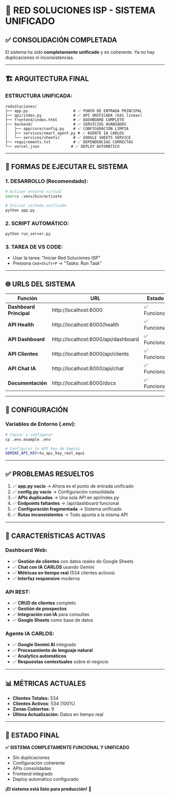 # 🚀 RED SOLUCIONES ISP - SISTEMA UNIFICADO

## ✅ **CONSOLIDACIÓN COMPLETADA**

El sistema ha sido **completamente unificado** y es coherente. Ya no hay duplicaciones ni inconsistencias.

---

## 🏗️ **ARQUITECTURA FINAL**

### **ESTRUCTURA UNIFICADA:**
```
redsoluciones/
├── app.py                    # ✅ PUNTO DE ENTRADA PRINCIPAL
├── api/index.py              # ✅ API UNIFICADA (641 líneas)
├── frontend/index.html       # ✅ DASHBOARD COMPLETO
├── backend/                  # ✅ SERVICIOS AVANZADOS
│   ├── app/core/config.py    # ✅ CONFIGURACIÓN LIMPIA  
│   ├── services/smart_agent.py # ✅ AGENTE IA CARLOS
│   └── services/sheets/      # ✅ GOOGLE SHEETS SERVICE
├── requirements.txt          # ✅ DEPENDENCIAS CORRECTAS
└── vercel.json              # ✅ DEPLOY AUTOMÁTICO
```

---

## 🎯 **FORMAS DE EJECUTAR EL SISTEMA**

### **1. DESARROLLO (Recomendado):**
```bash
# Activar entorno virtual
source .venv/bin/activate

# Iniciar sistema unificado
python app.py
```

### **2. SCRIPT AUTOMÁTICO:**
```bash
python run_server.py
```

### **3. TAREA DE VS CODE:**
- Usar la tarea: "Iniciar Red Soluciones ISP"
- Presiona `Cmd+Shift+P` → "Tasks: Run Task"

---

## 🌐 **URLS DEL SISTEMA**

| Función | URL | Estado |
|---------|-----|--------|
| **Dashboard Principal** | http://localhost:8000 | ✅ Funcional |
| **API Health** | http://localhost:8000/health | ✅ Funcional |
| **API Dashboard** | http://localhost:8000/api/dashboard | ✅ Funcional |
| **API Clientes** | http://localhost:8000/api/clients | ✅ Funcional |
| **API Chat IA** | http://localhost:8000/api/chat | ✅ Funcional |
| **Documentación** | http://localhost:8000/docs | ✅ Funcional |

---

## 🔧 **CONFIGURACIÓN**

### **Variables de Entorno (.env):**
```bash
# Copiar y configurar
cp .env.example .env

# Configurar tu API key de Gemini
GEMINI_API_KEY=tu_api_key_real_aqui
```

---

## ✅ **PROBLEMAS RESUELTOS**

1. ✅ **app.py vacío** → Ahora es el punto de entrada unificado
2. ✅ **config.py vacío** → Configuración consolidada
3. ✅ **APIs duplicadas** → Una sola API en api/index.py
4. ✅ **Endpoints faltantes** → /api/dashboard funcional
5. ✅ **Configuración fragmentada** → Sistema unificado
6. ✅ **Rutas inconsistentes** → Todo apunta a la misma API

---

## 🚀 **CARACTERÍSTICAS ACTIVAS**

### **Dashboard Web:**
- ✅ **Gestión de clientes** con datos reales de Google Sheets
- ✅ **Chat con IA CARLOS** usando Gemini
- ✅ **Métricas en tiempo real** (534 clientes activos)
- ✅ **Interfaz responsive** moderna

### **API REST:**
- ✅ **CRUD de clientes** completo
- ✅ **Gestión de prospectos**
- ✅ **Integración con IA** para consultas
- ✅ **Google Sheets** como base de datos

### **Agente IA CARLOS:**
- ✅ **Google Gemini AI** integrado
- ✅ **Procesamiento de lenguaje natural**
- ✅ **Analytics automáticos**
- ✅ **Respuestas contextuales** sobre el negocio

---

## 📊 **MÉTRICAS ACTUALES**

- **Clientes Totales:** 534
- **Clientes Activos:** 534 (100%)
- **Zonas Cubiertas:** 9
- **Última Actualización:** Datos en tiempo real

---

## 🎉 **ESTADO FINAL**

**✅ SISTEMA COMPLETAMENTE FUNCIONAL Y UNIFICADO**

- Sin duplicaciones
- Configuración coherente  
- APIs consolidadas
- Frontend integrado
- Deploy automático configurado

**¡El sistema está listo para producción!** 🚀
